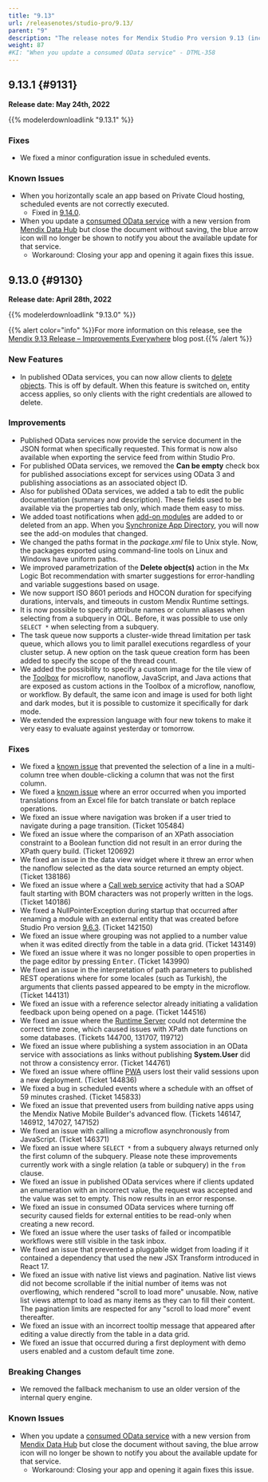 ```yaml
---
title: "9.13"
url: /releasenotes/studio-pro/9.13/
parent: "9"
description: "The release notes for Mendix Studio Pro version 9.13 (including all patches) with details on new features, bug fixes, and known issues."
weight: 87
#KI: "When you update a consumed OData service" - DTML-358
---
```


## 9.13.1 {#9131}

**Release date: May 24th, 2022**

{{% modelerdownloadlink "9.13.1" %}}

### Fixes

* We fixed a minor configuration issue in scheduled events.

### Known Issues

* <a name="ki-639"></a>When you horizontally scale an app based on Private Cloud hosting, scheduled events are not correctly executed.
	* Fixed in [9.14.0](/releasenotes/studio-pro/9/9.14/#639).
* When you update a [consumed OData service](/refguide/consumed-odata-service/) with a new version from [Mendix Data Hub](/data-hub/) but close the document without saving, the blue arrow icon will no longer be shown to notify you about the available update for that service.
	* Workaround: Closing your app and opening it again fixes this issue.

## 9.13.0 {#9130}

**Release date: April 28th, 2022**

{{% modelerdownloadlink "9.13.0" %}}

{{% alert color="info" %}}For more information on this release, see the [Mendix 9.13 Release – Improvements Everywhere](https://www.mendix.com/blog/mendix-9-13-release-improvements-everywhere/) blog post.{{% /alert %}}

### New Features

* In published OData services, you can now allow clients to [delete objects](/refguide/published-odata-resource/#deletable). This is off by default. When this feature is switched on, entity access applies, so only clients with the right credentials are allowed to delete.

### Improvements

* Published OData services now provide the service document in the JSON format when specifically requested. This format is now also available when exporting the service feed from within Studio Pro.
* For published OData services, we removed the **Can be empty** check box for published associations except for services using OData 3 and publishing associations as an associated object ID.
* Also for published OData services, we added a tab to edit the public documentation (summary and description). These fields used to be available via the properties tab only, which made them easy to miss.
* We added toast notifications when [add-on modules](/refguide/configure-add-on-and-solution-modules/) are added to or deleted from an app. When you [Synchronize App Directory](/refguide/app-menu/#synchronize), you will now see the add-on modules that changed.
* We changed the paths format in the *package.xml* file to Unix style. Now, the packages exported using command-line tools on Linux and Windows have uniform paths.
* We improved parametrization of the **Delete object(s)** action in the Mx Logic Bot recommendation with smarter suggestions for error-handling and variable suggestions based on usage.
* We now support ISO 8601 periods and HOCON duration for specifying durations, intervals, and timeouts in custom Mendix Runtime settings.
* It is now possible to specify attribute names or column aliases when selecting from a subquery in OQL. Before, it was possible to use only `SELECT *`  when selecting from a subquery.
* The task queue now supports a cluster-wide thread limitation per task queue, which allows you to limit parallel executions regardless of your cluster setup. A new option on the task queue creation form has been added to specify the scope of the thread count. 
* We added the possibility to specify a custom image for the tile view of the [Toolbox](/refguide/view-menu/#toolbox) for microflow, nanoflow, JavaScript, and Java actions that are exposed as custom actions in the Toolbox of a microflow, nanoflow, or workflow. By default, the same icon and image is used for both light and dark modes, but it is possible to customize it specifically for dark mode.
* We extended the expression language with four new tokens to make it very easy to evaluate against yesterday or tomorrow.

### Fixes

* <a name="2047"></a>We fixed a [known issue](/releasenotes/studio-pro/9.11/#ki-2047) that prevented the selection of a line in a multi-column tree when double-clicking a column that was not the first column.
* <a name="1515"></a>We fixed a [known issue](/releasenotes/studio-pro/9.12/#ki-1515) where an error occurred when you imported translations from an Excel file for batch translate or batch replace operations.
* We fixed an issue where navigation was broken if a user tried to navigate during a page transition. (Ticket 105484)
* We fixed an issue where the comparison of an XPath association constraint to a Boolean function did not result in an error during the XPath query build. (Ticket 120692)
* We fixed an issue in the data view widget where it threw an error when the nanoflow selected as the data source returned an empty object. (Ticket 138186)
* We fixed an issue where a [Call web service](/refguide/call-web-service-action/) activity that had a SOAP fault starting with BOM characters was not properly written in the logs. (Ticket 140186)
* We fixed a NullPointerException during startup that occurred after renaming a module with an external entity that was created before Studio Pro version [9.6.3](/releasenotes/studio-pro/9.6/#963). (Ticket 142150)
* We fixed an issue where grouping was not applied to a number value when it was edited directly from the table in a data grid. (Ticket 143149)
* We fixed an issue where it was no longer possible to open properties in the page editor by pressing <kbd>Enter</kbd>. (Ticket 143990)
* We fixed an issue in the interpretation of path parameters to published REST operations where for some locales (such as Turkish), the arguments that clients passed appeared to be empty in the microflow. (Ticket 144131)
* We fixed an issue with a reference selector already initiating a validation feedback upon being opened on a page. (Ticket 144516)
* We fixed an issue where the [Runtime Server](/refguide/runtime-server/) could not determine the correct time zone, which caused issues with XPath date functions on some databases. (Tickets 144700, 131707, 119712)
* We fixed an issue where publishing a system association in an OData service with associations as links without publishing **System.User** did not throw a consistency error. (Ticket 144761)
* We fixed an issue where offline [PWA](/refguide/progressive-web-app/) users lost their valid sessions upon a new deployment. (Ticket 144836)
* We fixed a bug in scheduled events where a schedule with an offset of 59 minutes crashed. (Ticket 145833)
* We fixed an issue that prevented users from building native apps using the Mendix Native Mobile Builder's advanced flow. (Tickets 146147, 146912, 147027, 147152)
* We fixed an issue with calling a microflow asynchronously from JavaScript. (Ticket 146371)
* We fixed an issue where `SELECT *` from a subquery always returned only the first column of the subquery. Please note these improvements currently work with a single relation (a table or subquery) in the `from` clause.
* We fixed an issue in published OData services where if clients updated an enumeration with an incorrect value, the request was accepted and the value was set to empty. This now results in an error response.
* We fixed an issue in consumed OData services where turning off security caused fields for external entities to be read-only when creating a new record.
* We fixed an issue where the user tasks of failed or incompatible workflows were still visible in the task inbox.
* We fixed an issue that prevented a pluggable widget from loading if it contained a dependency that used the new JSX Transform introduced in React 17.
* We fixed an issue with native list views and pagination. Native list views did not become scrollable if the initial number of items was not overflowing, which rendered "scroll to load more" unusable. Now, native list views attempt to load as many items as they can to fill their content. The pagination limits are respected for any "scroll to load more" event thereafter.
* We fixed an issue with an incorrect tooltip message that appeared after editing a value directly from the table in a data grid.
* We fixed an issue that occurred during a first deployment with demo users enabled and a custom default time zone.

### Breaking Changes

* We removed the fallback mechanism to use an older version of the internal query engine.

### Known Issues

* When you update a [consumed OData service](/refguide/consumed-odata-service/) with a new version from [Mendix Data Hub](/data-hub/) but close the document without saving, the blue arrow icon will no longer be shown to notify you about the available update for that service.
	* Workaround: Closing your app and opening it again fixes this issue.
